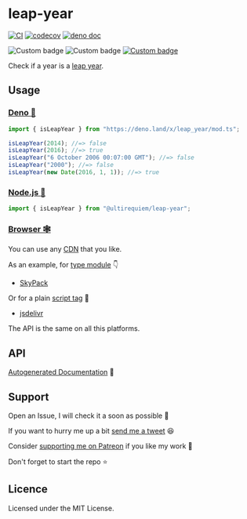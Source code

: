 # leap-year

[![CI](https://github.com/UltiRequiem/leap-year/actions/workflows/ci.yaml/badge.svg)](https://github.com/UltiRequiem/leap-year/actions/workflows/ci.yaml)
[![codecov](https://codecov.io/gh/ultirequiem/leap-year/branch/main/graph/badge.svg)](https://codecov.io/gh/ultirequiem/leap-year)
[![deno doc](https://doc.deno.land/badge.svg)](https://doc.deno.land/https/deno.land/x/leap_year/mod.ts)

![Custom badge](https://img.shields.io/endpoint?url=https%3A%2F%2Fdeno-visualizer.danopia.net%2Fshields%2Fdep-count%2Fx%2Fleap_year%2Fmod.ts)
![Custom badge](https://img.shields.io/endpoint?url=https%3A%2F%2Fdeno-visualizer.danopia.net%2Fshields%2Fupdates%2Fx%2Fleap_year%2Fmod.ts)
[![Custom badge](https://img.shields.io/endpoint?url=https%3A%2F%2Fdeno-visualizer.danopia.net%2Fshields%2Flatest-version%2Fx%2Fleap_year%2Fmod.ts)](https://deno.land/x/leap_year)

Check if a year is a [leap year](https://en.wikipedia.org/wiki/Leap_year).

## Usage

### [Deno 🚀](https://deno.land/x/leap_year)

```javascript
import { isLeapYear } from "https://deno.land/x/leap_year/mod.ts";

isLeapYear(2014); //=> false
isLeapYear(2016); //=> true
isLeapYear("6 October 2006 00:07:00 GMT"); //=> false
isLeapYear("2000"); //=> false
isLeapYear(new Date(2016, 1, 1)); //=> true
```

### [Node.js 🐢](https://www.npmjs.com/package/@ultirequiem/leap-year)

```typescript
import { isLeapYear } from "@ultirequiem/leap-year";
```

### [Browser 🕸](https://developer.mozilla.org/en-US/docs/Glossary/Browser)

You can use any [CDN](https://en.wikipedia.org/wiki/Content_delivery_network)
that you like.

As an example, for
[type module](https://developer.mozilla.org/en-US/docs/Web/JavaScript/Guide/Modules)
👇

- [SkyPack](https://cdn.skypack.dev/@ultirequiem/leap-year)

Or for a plain
[script tag](https://developer.mozilla.org/en-US/docs/Web/HTML/Element/script) 🦔

- [jsdelivr](https://cdn.jsdelivr.net/npm/@ultirequiem/leap-year)

The API is the same on all this platforms.

## API

[Autogenerated Documentation](https://doc.deno.land/https://deno.land/x/leap_year/mod.ts)
🚀

## Support

Open an Issue, I will check it a soon as possible 👀

If you want to hurry me up a bit
[send me a tweet](https://twitter.com/intent/tweet?text=%40UltiRequiem%20) 😆

Consider [supporting me on Patreon](https://patreon.com/UltiRequiem) if you like
my work 🚀

Don't forget to start the repo ⭐

## Licence

Licensed under the MIT License.
